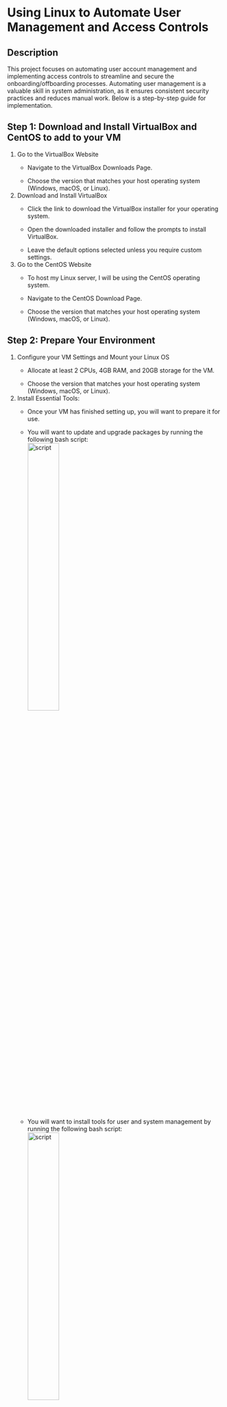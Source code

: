 # Using Linux to Automate User Management and Access Controls

<h2>Description</h2>
This project focuses on automating user account management and implementing access controls to streamline and secure the onboarding/offboarding processes. Automating user management is a valuable skill in system administration, as it ensures consistent security practices and reduces manual work. Below is a step-by-step guide for implementation.
<br />


<h2>Step 1: Download and Install VirtualBox and CentOS to add to your VM </h2>
<ol>
  <li>Go to the VirtualBox Website</li>
   <ul><li>Navigate to the VirtualBox Downloads Page.</li></ul>
   <ul><li>Choose the version that matches your host operating system (Windows, macOS, or Linux).</li></ul>
 
  <li>Download and Install VirtualBox</li>
   <ul><li>Click the link to download the VirtualBox installer for your operating system.</li></ul>
   <ul><li>Open the downloaded installer and follow the prompts to install VirtualBox.</li></ul>
   <ul><li>Leave the default options selected unless you require custom settings.</li></ul>
   
 <li>Go to the CentOS Website</li>
   <ul><li>To host my Linux server, I will be using the CentOS operating system.</li></ul>
   <ul><li>Navigate to the CentOS Download Page.</li></ul>
   <ul><li>Choose the version that matches your host operating system (Windows, macOS, or Linux).</li></ul>
</ol> 
 


<h2>Step 2: Prepare Your Environment </h2>
<ol>
  <li>Configure your VM Settings and Mount your Linux OS</li>
   <ul><li>Allocate at least 2 CPUs, 4GB RAM, and 20GB storage for the VM.</li></ul>
   <ul><li>Choose the version that matches your host operating system (Windows, macOS, or Linux).</li></ul>
 
  <li>Install Essential Tools:</li>
   <ul><li>Once your VM has finished setting up, you will want to prepare it for use.</li></ul>
   <ul><li>You will want to update and upgrade packages by running the following bash script: 
<br/>
<img src="https://i.imgur.com/xLBPzXn.png" height="40%" width="40%" alt="script"/>
<br/></li></ul>
   
   <ul><li>You will want to install tools for user and system management by running the following bash script:
   
<br/>
<img src="https://i.imgur.com/eVUHNRy.png" height="40%" width="40%" alt="script"/>
<br/></li></ul>
   
</ol> 



<h2>Step 3: Automate User Account Creation </h2>
<ol>
  <li>Write a Bash Script</li>
   <ul><li>Create a script to automate adding users and assigning them to groups. The script name we will be using is (user_management.sh):.</li></ul>
<br/>
<img src="https://i.imgur.com/7V1Ieb7.png" height="40%" width="40%" alt="script"/>
<br/>
 
  <li>Make the Script Executable:</li> 
  <img src="https://i.imgur.com/HsDzzg6.png" height="40%" width="40%" alt="script"/>
<br/>

  <li>Run the Script:</li> 
  <img src="https://i.imgur.com/y0pv2di.png height="40%" width="40%" alt="script" "/>
<br/>

</li></ul>
   
</ol>
<!--
 ```diff
- text in red
+ text in green
! text in orange
# text in gray
@@ text in purple (and bold)@@
```
--!>
